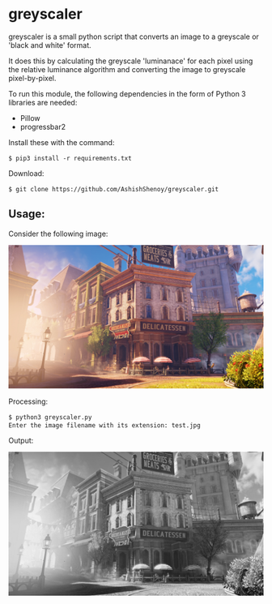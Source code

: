 greyscaler
===

greyscaler is a small python script that converts an image to a greyscale or 'black and white' format.

It does this by calculating the greyscale 'luminanace' for each pixel using the relative luminance algorithm and converting the image to greyscale pixel-by-pixel.

To run this module, the following dependencies in the form of Python 3
libraries are needed:

- Pillow
- progressbar2

Install these with the command:

    $ pip3 install -r requirements.txt


Download:

    $ git clone https://github.com/AshishShenoy/greyscaler.git

## **Usage**:

Consider the following image:

<img src="https://github.com/AshishShenoy/greyscaler/blob/master/test.jpg" width = "720">

Processing:

    $ python3 greyscaler.py
    Enter the image filename with its extension: test.jpg

Output:

<img src="https://github.com/AshishShenoy/greyscaler/blob/master/test_gs.jpg" width = "720">
